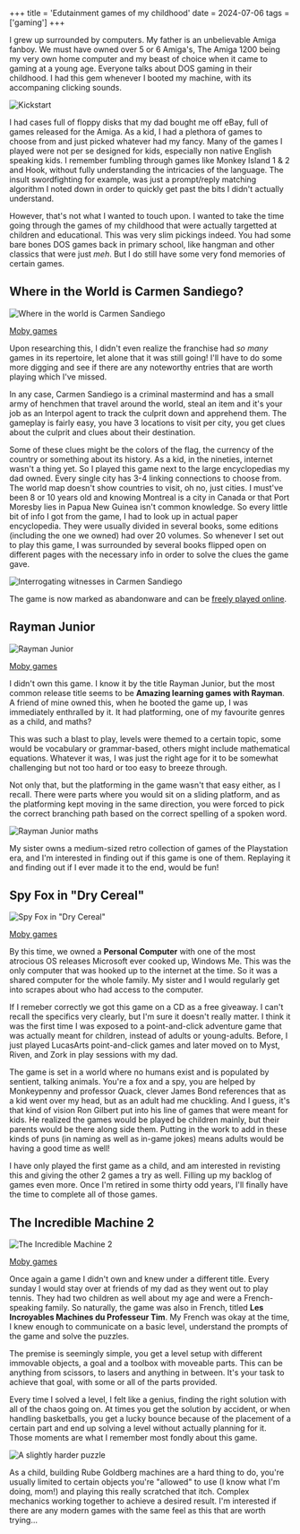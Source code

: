+++
title = 'Edutainment games of my childhood'
date = 2024-07-06
tags = ['gaming']
+++

I grew up surrounded by computers. My father is an unbelievable Amiga fanboy. We must have owned over 5 or 6 Amiga's, The Amiga 1200 being my very own home computer and my beast of choice when it came to gaming at a young age. Everyone talks about DOS gaming in their childhood. I had this gem whenever I booted my machine, with its accompaning clicking sounds.

![Kickstart](kickstart.png)

I had cases full of floppy disks that my dad bought me off eBay, full of games released for the Amiga. As a kid, I had a plethora of games to choose from and just picked whatever had my fancy. Many of the games I played were not per se designed for kids, especially non native English speaking kids. I remember fumbling through games like Monkey Island 1 & 2 and Hook, without fully understanding the intricacies of the language. The insult swordfighting for example, was just a prompt/reply matching algorithm I noted down in order to quickly get past the bits I didn't actually understand.

However, that's not what I wanted to touch upon. I wanted to take the time going through the games of my childhood that were actually targetted at children and educational. This was very slim pickings indeed. You had some bare bones DOS games back in primary school, like hangman and other classics that were just _meh_. But I do still have some very fond memories of certain games.

## Where in the World is Carmen Sandiego?

![Where in the world is Carmen Sandiego](where-in-the-world-is-carmen-sandiego.png)

[Moby games](https://www.mobygames.com/game/4848/where-in-the-world-is-carmen-sandiego-enhanced/)

Upon researching this, I didn't even realize the franchise had *so many* games in its repertoire, let alone that it was still going! I'll have to do some more digging and see if there are any noteworthy entries that are worth playing which I've missed.

In any case, Carmen Sandiego is a criminal mastermind and has a small army of henchmen that travel around the world, steal an item and it's your job as an Interpol agent to track the culprit down and apprehend them. The gameplay is fairly easy, you have 3 locations to visit per city, you get clues about the culprit and clues about their destination. 

Some of these clues might be the colors of the flag, the currency of the country or something about its history. As a kid, in the nineties, internet wasn't a thing yet. So I played this game next to the large encyclopedias my dad owned. Every single city has 3-4 linking connections to choose from. The world map doesn't show countries to visit, oh no, just cities. I must've been 8 or 10 years old and knowing Montreal is a city in Canada or that Port Moresby lies in Papua New Guinea isn't common knowledge. So every little bit of info I got from the game, I had to look up in actual paper encyclopedia. They were usually divided in several books, some editions (including the one we owned) had over 20 volumes. So whenever I set out to play this game, I was surrounded by several books flipped open on different pages with the necessary info in order to solve the clues the game gave.

![Interrogating witnesses in Carmen Sandiego](carmen-sandiego-interrogating-witnesses.png "The gulf of what now?")

The game is now marked as abandonware and can be [freely played online](https://www.myabandonware.com/game/where-in-the-world-is-carmen-sandiego-enhanced-1ax). 

## Rayman Junior

![Rayman Junior](rayman-junior.png)

[Moby games](https://www.mobygames.com/game/56490/amazing-learning-games-with-rayman/)

I didn't own this game. I know it by the title Rayman Junior, but the most common release title seems to be **Amazing learning games with Rayman**. A friend of mine owned this, when he booted the game up, I was immediately enthralled by it. It had platforming, one of my favourite genres as a child, and maths? 

This was such a blast to play, levels were themed to a certain topic, some would be vocabulary or grammar-based, others might include mathematical equations. Whatever it was, I was just the right age for it to be somewhat challenging but not too hard or too easy to breeze through. 

Not only that, but the platforming in the game wasn't that easy either, as I recall. There were parts where you would sit on a sliding platform, and as the platforming kept moving in the same direction, you were forced to pick the correct branching path based on the correct spelling of a spoken word. 

![Rayman Junior maths](rayman-junior-maths.png)

My sister owns a medium-sized retro collection of games of the Playstation era, and I'm interested in finding out if this game is one of them. Replaying it and finding out if I ever made it to the end, would be fun!

## Spy Fox in "Dry Cereal"

![Spy Fox in "Dry Cereal"](spy-fox-in-dry-cereal.png)

[Moby games](https://www.mobygames.com/game/21014/spy-fox-in-dry-cereal/)

By this time, we owned a **Personal Computer** with one of the most atrocious OS releases Microsoft ever cooked up, Windows Me. This was the only computer that was hooked up to the internet at the time. So it was a shared computer for the whole family. My sister and I would regularly get into scrapes about who had access to the computer. 

If I remeber correctly we got this game on a CD as a free giveaway. I can't recall the specifics very clearly, but I'm sure it doesn't really matter. I think it was the first time I was exposed to a point-and-click adventure game that was actually meant for children, instead of adults or young-adults. Before, I just played LucasArts point-and-click games and later moved on to Myst, Riven, and Zork in play sessions with my dad. 

The game is set in a world where no humans exist and is populated by sentient, talking animals. You're a fox and a spy, you are helped by Mon*k*eypenny and professor *Q*uack, clever James Bond references that as a kid went over my head, but as an adult had me chuckling. And I guess, it's that kind of vision Ron Gilbert put into his line of games that were meant for kids. He realized the games would be played be children mainly, but their parents would be there along side them. Putting in the work to add in these kinds of puns (in naming as well as in-game jokes) means adults would be having a good time as well!

I have only played the first game as a child, and am interested in revisting this and giving the other 2 games a try as well. Filling up my backlog of games even more. Once I'm retired in some thirty odd years, I'll finally have the time to complete all of those games.

## The Incredible Machine 2

![The Incredible Machine 2](the-incredible-machine-2.png)

[Moby games](https://www.mobygames.com/game/1605/the-incredible-machine-2/)

Once again a game I didn't own and knew under a different title. Every sunday I would stay over at friends of my dad as they went out to play tennis. They had two children as well about my age and were a French-speaking family. So naturally, the game was also in French, titled **Les Incroyables Machines du Professeur Tim**. My French was okay at the time, I knew enough to communicate on a basic level, understand the prompts of the game and solve the puzzles.

The premise is seemingly simple, you get a level setup with different immovable objects, a goal and a toolbox with moveable parts. This can be anything from scissors, to lasers and anything in between. It's your task to achieve that goal, with some or all of the parts provided. 

Every time I solved a level, I felt like a genius, finding the right solution with all of the chaos going on. At times you get the solution by accident, or when handling basketballs, you get a lucky bounce because of the placement of a certain part and end up solving a level without actually planning for it. Those moments are what I remember most fondly about this game. 

![A slightly harder puzzle](the-incredible-machine-2-hard-puzzle.png)

As a child, building Rube Goldberg machines are a hard thing to do, you're usually limited to certain objects you're "allowed" to use (I know what I'm doing, mom!) and playing this really scratched that itch. Complex mechanics working together to achieve a desired result. I'm interested if there are any modern games with the same feel as this that are worth trying...